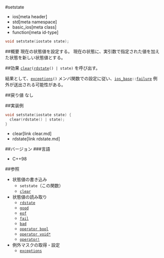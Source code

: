 #setstate
* ios[meta header]
* std[meta namespace]
* basic_ios[meta class]
* function[meta id-type]

```cpp
void setstate(iostate state);
```

##概要
現在の状態値を設定する。
現在の状態に、実引数で指定された値を加えた状態を新しい状態値とする。

##効果
[`clear`](clear.md)`(`[`rdstate`](rdstate.md)`() | state)` を呼び出す。

結果として、[`exceptions`](exceptions.md)`()` メンバ関数での設定に従い、[`ios_base`](../ios_base.md)`::`[`failure`](../ios_base/failure.md) 例外が送出される可能性がある。

##戻り値
なし

##実装例
```cpp
void setstate(iostate state) {
  clear(rdstate() | state);
}
```
* clear[link clear.md]
* rdstate[link rdstate.md]

##バージョン
###言語
- C++98

##参照
- 状態値の書き込み
    - `setstate`（この関数）
    - [`clear`](clear.md)
- 状態値の読み取り
    - [`rdstate`](rdstate.md)
    - [`good`](good.md)
    - [`eof`](eof.md)
    - [`fail`](fail.md)
    - [`bad`](bad.md)
    - [`operator bool`](op_bool.md)
    - [`operator void*`](op_voidptr.md)
    - [`operator!`](op_not.md)
- 例外マスクの取得・設定
    - [`exceptions`](exceptions.md)
